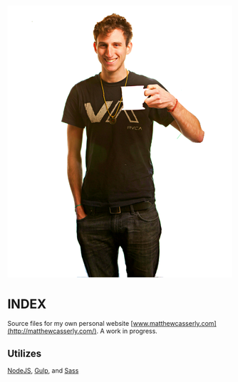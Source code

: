 ![alt tag](images/matt.png)

INDEX
===========
Source files for my own personal website
[www.matthewcasserly.com](http://matthewcasserly.com/). A work in progress. 

Utilizes
-------------
[NodeJS](http://nodejs.org/), [Gulp](http://gulpjs.com/), and [Sass](http://sass-lang.com/)

